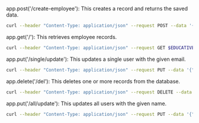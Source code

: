app.post('/create-employee'): This creates a record and returns the saved data.

```bash
curl --header "Content-Type: application/json" --request POST --data '{"name":"xyz","email":"xyz@gmail.com"}' $EDUCATIVE_LIVE_VM_URL/create-employee
```

app.get('/'): This retrieves employee records.

```bash
curl --header "Content-Type: application/json" --request GET $EDUCATIVE_LIVE_VM_URL/
```

app.put('/single/update'): This updates a single user with the given email.

```bash
curl --header "Content-Type: application/json" --request PUT --data '{"userId":1,"new_email":"xyz@gmail.com"}' $EDUCATIVE_LIVE_VM_URL/single/update
```

app.delete('/del'): This deletes one or more records from the database.

```bash
curl --header "Content-Type: application/json" --request DELETE --data '{"userId":1}' $EDUCATIVE_LIVE_VM_URL/del
```

app.put('/all/update'): This updates all users with the given name.

```bash
curl --header "Content-Type: application/json" --request PUT --data '{"name":"xyz"}' $EDUCATIVE_LIVE_VM_URL/all/update
```
